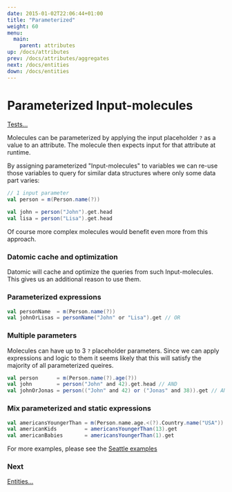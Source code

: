 ```yaml
---
date: 2015-01-02T22:06:44+01:00
title: "Parameterized"
weight: 60
menu:
  main:
    parent: attributes
up: /docs/attributes
prev: /docs/attributes/aggregates
next: /docs/entities
down: /docs/entities
---
```


# Parameterized Input-molecules

[Tests...](https://github.com/scalamolecule/molecule/blob/master/coretests/src/test/scala/molecule/coretests/attr/Input.scala)

Molecules can be parameterized by applying the input placeholder `?` as a value to an attribute. The molecule then expects input for that
attribute at runtime.

By assigning parameterized "Input-molecules" to variables we can re-use those variables to query for 
similar data structures where only some data part varies:

```scala
// 1 input parameter
val person = m(Person.name(?))

val john = person("John").get.head
val lisa = person("Lisa").get.head
```

Of course more complex molecules would benefit even more from this approach.

### Datomic cache and optimization
Datomic will cache and optimize the queries from such Input-molecules. This gives us an additional 
reason to use them.


### Parameterized expressions

```scala
val personName  = m(Person.name(?))
val johnOrLisas = personName("John" or "Lisa").get // OR
```

### Multiple parameters
Molecules can have up to 3 `?` placeholder parameters. Since we can apply expressions and logic to 
them it seems likely that this will satisfy the majority of all parameterized queires.

```scala
val person      = m(Person.name(?).age(?))
val john        = person("John" and 42).get.head // AND
val johnOrJonas = person(("John" and 42) or ("Jonas" and 38)).get // AND/OR
```

### Mix parameterized and static expressions

```scala
val americansYoungerThan = m(Person.name.age.<(?).Country.name("USA"))
val americanKids         = americansYoungerThan(13).get
val americanBabies       = americansYoungerThan(1).get
```

For more examples, please see the 
[Seattle examples](https://github.com/scalamolecule/molecule/blob/master/examples/src/test/scala/molecule/examples/seattle/SeattleTests.scala)



### Next

[Entities...](/docs/entities)